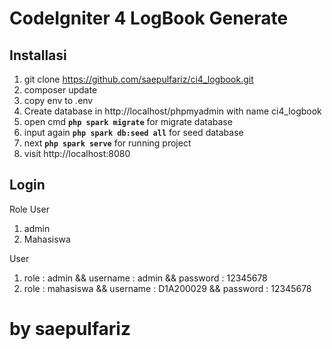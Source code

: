 # CodeIgniter 4 LogBook Generate

## Installasi

1. git clone https://github.com/saepulfariz/ci4_logbook.git
2. composer update
3. copy env to .env
4. Create database in http://localhost/phpmyadmin with name ci4_logbook
5. open cmd **`php spark migrate`** for migrate database
6. input again **`php spark db:seed all`** for seed database
7. next **`php spark serve`** for running project
8. visit http://localhost:8080

## Login

Role User

1. admin
2. Mahasiswa

User

1. role : admin && username : admin && password : 12345678
2. role : mahasiswa && username : D1A200029 && password : 12345678

# by saepulfariz
